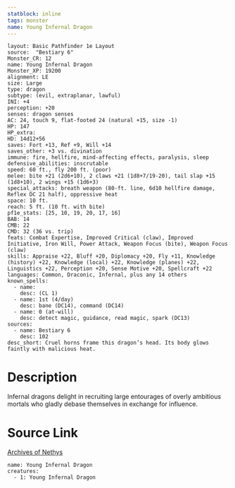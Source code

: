```yaml
---
statblock: inline
tags: monster
name: Young Infernal Dragon
---
```

```statblock
layout: Basic Pathfinder 1e Layout
source:  "Bestiary 6"
Monster_CR: 12
name: Young Infernal Dragon
Monster_XP: 19200
alignment: LE
size: Large
type: dragon
subtype: (evil, extraplanar, lawful)
INI: +4
perception: +20
senses: dragon senses
AC: 24, touch 9, flat-footed 24 (natural +15, size -1)
HP: 147
HP_extra: 
HD: 14d12+56
saves: Fort +13, Ref +9, Will +14
saves_other: +3 vs. divination
immune: fire, hellfire, mind-affecting effects, paralysis, sleep
defensive_abilities: inscrutable
speed: 60 ft., fly 200 ft. (poor)
melee: bite +21 (2d6+10), 2 claws +21 (1d8+7/19-20), tail slap +15 (1d8+10), 2 wings +15 (1d6+3)
special_attacks: breath weapon (80-ft. line, 6d10 hellfire damage, Reflex DC 21 half), oppressive heat
space: 10 ft.
reach: 5 ft. (10 ft. with bite)
pf1e_stats: [25, 10, 19, 20, 17, 16]
BAB: 14
CMB: 22
CMD: 32 (36 vs. trip)
feats: Combat Expertise, Improved Critical (claw), Improved Initiative, Iron Will, Power Attack, Weapon Focus (bite), Weapon Focus (claw)
skills: Appraise +22, Bluff +20, Diplomacy +20, Fly +11, Knowledge (history) +22, Knowledge (local) +22, Knowledge (planes) +22, Linguistics +22, Perception +20, Sense Motive +20, Spellcraft +22
languages: Common, Draconic, Infernal, plus any 14 others
known_spells:
  - name:
    desc: (CL 1)
  - name: 1st (4/day)
    desc: bane (DC14), command (DC14)
  - name: 0 (at-will)
    desc: detect magic, guidance, read magic, spark (DC13)
sources:
  - name: Bestiary 6
    desc: 102
desc_short: Cruel horns frame this dragon’s head. Its body glows faintly with malicious heat.
```
# Description
Infernal dragons delight in recruiting large entourages of overly ambitious mortals who gladly debase themselves in exchange for influence.
# Source Link
[Archives of Nethys](https://aonprd.com/MonsterDisplay.aspx?ItemName=Young%20Infernal%20Dragon)
```encounter-table
name: Young Infernal Dragon
creatures:
  - 1: Young Infernal Dragon
```
